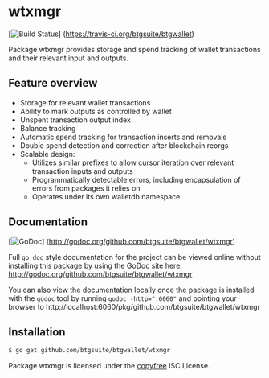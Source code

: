 wtxmgr
======

[![Build Status](https://travis-ci.org/btgsuite/btgwallet.png?branch=master)]
(https://travis-ci.org/btgsuite/btgwallet)

Package wtxmgr provides storage and spend tracking of wallet transactions and
their relevant input and outputs.

## Feature overview

- Storage for relevant wallet transactions
- Ability to mark outputs as controlled by wallet
- Unspent transaction output index
- Balance tracking
- Automatic spend tracking for transaction inserts and removals
- Double spend detection and correction after blockchain reorgs
- Scalable design:
  - Utilizes similar prefixes to allow cursor iteration over relevant transaction
    inputs and outputs
  - Programmatically detectable errors, including encapsulation of errors from
    packages it relies on
  - Operates under its own walletdb namespace
    
## Documentation

[![GoDoc](https://godoc.org/github.com/btgsuite/btgwallet/wtxmgr?status.png)]
(http://godoc.org/github.com/btgsuite/btgwallet/wtxmgr)

Full `go doc` style documentation for the project can be viewed online without
installing this package by using the GoDoc site here:
http://godoc.org/github.com/btgsuite/btgwallet/wtxmgr

You can also view the documentation locally once the package is installed with
the `godoc` tool by running `godoc -http=":6060"` and pointing your browser to
http://localhost:6060/pkg/github.com/btgsuite/btgwallet/wtxmgr

## Installation

```bash
$ go get github.com/btgsuite/btgwallet/wtxmgr
```

Package wtxmgr is licensed under the [copyfree](http://copyfree.org) ISC
License.
